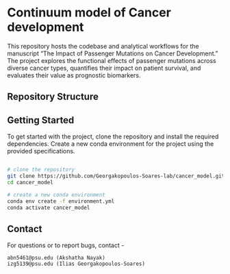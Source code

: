 # Continuum model of Cancer development

This repository hosts the codebase and analytical workflows for the manuscript “The Impact of Passenger Mutations on Cancer Development.” The project explores the functional effects of passenger mutations across diverse cancer types, quantifies their impact on patient survival, and evaluates their value as prognostic biomarkers.

## Repository Structure



## Getting Started

To get started with the project, clone the repository and install the required dependencies. Create a new conda environment for the project using the provided specifications.

```bash

# clone the repository
git clone https://github.com/Georgakopoulos-Soares-lab/cancer_model.git
cd cancer_model

# create a new conda environment
conda env create -f environment.yml
conda activate cancer_model

```

## Contact
For questions or to report bugs, contact -
```
abn5461@psu.edu (Akshatha Nayak)
izg5139@psu.edu (Ilias Georgakopoulos-Soares)
```
